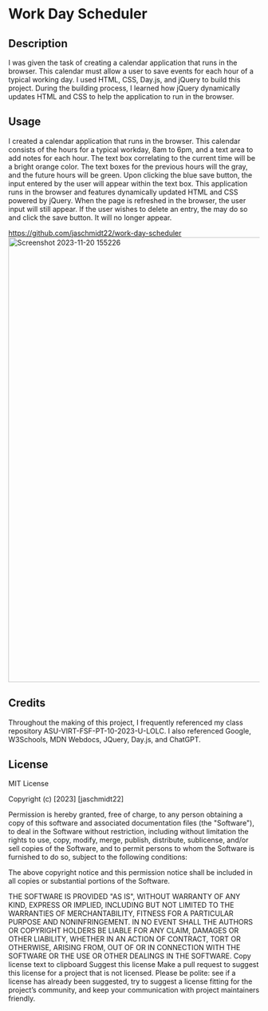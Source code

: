 # Work Day Scheduler

## Description

I was given the task of creating a calendar application that runs in the browser. This calendar must allow a user to save events for each hour of a typical working day. I used HTML, CSS, Day.js, and jQuery to build this project. During the building process, I learned how jQuery dynamically updates HTML and CSS to help the application to run in the browser.

## Usage

I created a calendar application that runs in the browser. This calendar consists of the hours for a typical workday, 8am to 6pm, and a text area to add notes for each hour. The text box correlating to the current time will be a bright orange color. The text boxes for the previous hours will the gray, and the future hours will be green. Upon clicking the blue save button, the input entered by the user will appear within the text box. This application runs in the browser and features dynamically updated HTML and CSS powered by jQuery. When the page is refreshed in the browser, the user input will still appear. If the user wishes to delete an entry, the may do so and click the save button. It will no longer appear.

https://github.com/jaschmidt22/work-day-scheduler
<img width="890" alt="Screenshot 2023-11-20 155226" src="https://github.com/jaschmidt22/work-day-scheduler/assets/146290812/f86f6c36-9434-430f-a726-df14ce5d7bdd">

## Credits

Throughout the making of this project, I frequently referenced my class repository ASU-VIRT-FSF-PT-10-2023-U-LOLC. I also referenced Google, W3Schools, MDN Webdocs, JQuery, Day.js, and ChatGPT.

## License

MIT License

Copyright (c) [2023] [jaschmidt22]

Permission is hereby granted, free of charge, to any person obtaining a copy
of this software and associated documentation files (the "Software"), to deal
in the Software without restriction, including without limitation the rights
to use, copy, modify, merge, publish, distribute, sublicense, and/or sell
copies of the Software, and to permit persons to whom the Software is
furnished to do so, subject to the following conditions:

The above copyright notice and this permission notice shall be included in all
copies or substantial portions of the Software.

THE SOFTWARE IS PROVIDED "AS IS", WITHOUT WARRANTY OF ANY KIND, EXPRESS OR
IMPLIED, INCLUDING BUT NOT LIMITED TO THE WARRANTIES OF MERCHANTABILITY,
FITNESS FOR A PARTICULAR PURPOSE AND NONINFRINGEMENT. IN NO EVENT SHALL THE
AUTHORS OR COPYRIGHT HOLDERS BE LIABLE FOR ANY CLAIM, DAMAGES OR OTHER
LIABILITY, WHETHER IN AN ACTION OF CONTRACT, TORT OR OTHERWISE, ARISING FROM,
OUT OF OR IN CONNECTION WITH THE SOFTWARE OR THE USE OR OTHER DEALINGS IN THE
SOFTWARE.
Copy license text to clipboard
Suggest this license
Make a pull request to suggest this license for a project that is not licensed. Please be polite: see if a license has already been suggested, try to suggest a license fitting for the project’s community, and keep your communication with project maintainers friendly.
